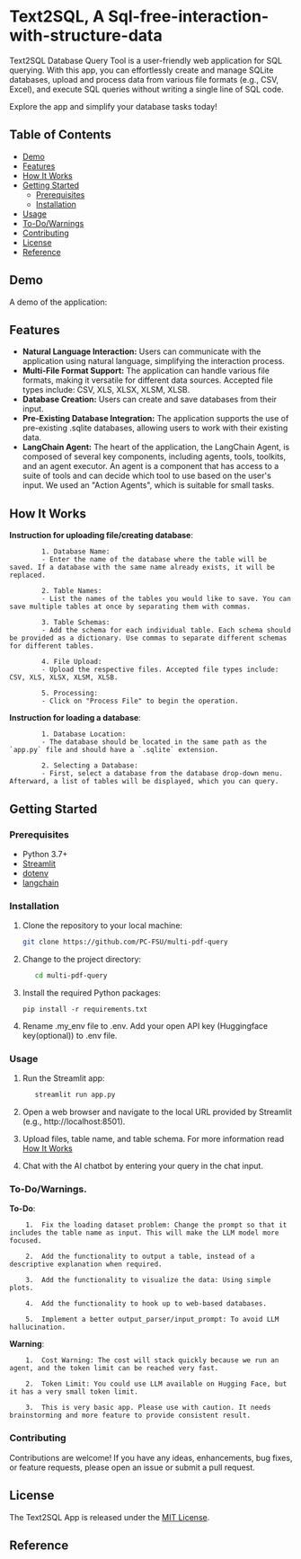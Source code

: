 # Text2SQL, A Sql-free-interaction-with-structure-data

Text2SQL Database Query Tool is a user-friendly web application for SQL querying. With this app, you can effortlessly create and manage SQLite databases, upload and process data from various file formats (e.g., CSV, Excel), and execute SQL queries without writing a single line of SQL code.

Explore the app and simplify your database tasks today!
## Table of Contents
- [Demo](#demo)
- [Features](#features)
- [How It Works](#how-it-works)
- [Getting Started](#getting-started)
  - [Prerequisites](#prerequisites)
  - [Installation](#installation)
- [Usage](#usage)
- [To-Do/Warnings](#To-Do/Warnings)
- [Contributing](#contributing)
- [License](#license)
- [Reference](#reference)

## Demo
A demo of the application:





## Features
- **Natural Language Interaction:** Users can communicate with the application using natural language, simplifying the interaction process.
- **Multi-File Format Support:** The application can handle various file formats, making it versatile for different data sources. Accepted file types include: CSV, XLS, XLSX, XLSM, XLSB.
- **Database Creation:** Users can create and save databases from their input.
- **Pre-Existing Database Integration:** The application supports the use of pre-existing .sqlite databases, allowing users to work with their existing data.
- **LangChain Agent:** The heart of the application, the LangChain Agent, is composed of several key components, including agents, tools, toolkits, and an agent executor. An agent is a component that has access to a suite of tools and can decide which tool to use based on the user's input. We used an "Action Agents", which is suitable for small tasks.


## How It Works
**Instruction for uploading file/creating database**:

            1. Database Name:
            - Enter the name of the database where the table will be saved. If a database with the same name already exists, it will be replaced.

            2. Table Names:
            - List the names of the tables you would like to save. You can save multiple tables at once by separating them with commas.

            3. Table Schemas:
            - Add the schema for each individual table. Each schema should be provided as a dictionary. Use commas to separate different schemas for different tables.

            4. File Upload:
            - Upload the respective files. Accepted file types include: CSV, XLS, XLSX, XLSM, XLSB.

            5. Processing:
            - Click on "Process File" to begin the operation.

**Instruction for loading a database**:

            1. Database Location:
            - The database should be located in the same path as the `app.py` file and should have a `.sqlite` extension.

            2. Selecting a Database:
            - First, select a database from the database drop-down menu. Afterward, a list of tables will be displayed, which you can query.


## Getting Started

### Prerequisites
- Python 3.7+
- [Streamlit](https://streamlit.io/)
- [dotenv](https://pypi.org/project/python-dotenv/)
- [langchain](https://docs.langchain.com/docs/)

### Installation
1. Clone the repository to your local machine:

   ```bash
   git clone https://github.com/PC-FSU/multi-pdf-query

2. Change to the project directory:

   ```bash
      cd multi-pdf-query

3. Install the required Python packages:
   ```
   pip install -r requirements.txt
   ```
   
4. Rename .my_env file to .env. Add your open API key (Huggingface key(optional)) to .env file.

   
### Usage

1. Run the Streamlit app:

   ```bash
      streamlit run app.py

2. Open a web browser and navigate to the local URL provided by Streamlit (e.g., http://localhost:8501).

3. Upload files, table name, and table schema. For more information read [How It Works](#how-it-works)

4. Chat with the AI chatbot by entering your query in the chat input.


### To-Do/Warnings.
**To-Do**:

        1.  Fix the loading dataset problem: Change the prompt so that it includes the table name as input. This will make the LLM model more focused.

        2.  Add the functionality to output a table, instead of a descriptive explanation when required.

        3.  Add the functionality to visualize the data: Using simple plots.

        4.  Add the functionality to hook up to web-based databases.

        5.  Implement a better output_parser/input_prompt: To avoid LLM hallucination.

**Warning**:

        1.  Cost Warning: The cost will stack quickly because we run an agent, and the token limit can be reached very fast.

        2.  Token Limit: You could use LLM available on Hugging Face, but it has a very small token limit.

        3.  This is very basic app. Please use with caution. It needs brainstorming and more feature to provide consistent result.                
       

### Contributing
Contributions are welcome! If you have any ideas, enhancements, bug fixes, or feature requests, please open an issue or submit a pull request.

## License

The Text2SQL App is released under the [MIT License](https://opensource.org/licenses/MIT).

## Reference
